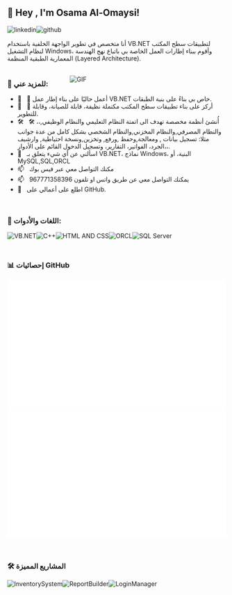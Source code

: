 ## 👋 Hey , I'm Osama Al-Omaysi!
<a href='https://www.linkedin.com/in/osama-vbnet/'><img align='left' alt="linkedin" src="https://raw.githubusercontent.com/rahul-jha98/rahul-jha98/561d474902b59c7429ec22bb73e225696c27b202/assets/linkedin.svg" height='18px'/></a>
<a href='https://github.com/osama-vbnet'><img align='left' alt="github" src="https://raw.githubusercontent.com/rahul-jha98/rahul-jha98/main/assets/github.svg" height='18px'/></a>

<br clear="left"/>

أنا متخصص في تطوير الواجهة الخلفية باستخدام VB.NET لتطبيقات سطح المكتب لنظام التشغيل Windows، وأقوم ببناء إطارات العمل الخاصة بي باتباع نهج الهندسة المعمارية الطبقية المنظمة (Layered Architecture).
<br/>
<br/>

<img align="right" alt="GIF" src="https://raw.githubusercontent.com/rahul-jha98/rahul-jha98/main/techstack.gif" width="360px"/>

### 🧐 للمزيد عني:

- 🔭 &nbsp; 🔭 أعمل حاليًا على بناء إطار عمل VB.NET خاص بي بناءً على بنية الطبقات.  
- 🧱 &nbsp; 🧱 أركز على بناء تطبيقات سطح المكتب مكتملة  نظيفة، قابلة للصيانة، وقابلة للتطوير.  
- 🛠️ &nbsp; 🛠️  ،،أُنشئ أنظمة مخصصة تهدف الى اتمتة النظام التعليمي والنظام الوظيفي, والنظام المصرفي,والنظام المخزني,والنظام الشخصي بشكل كامل من عدة جوانب مثلا: تسجيل بيانات , ومعالجة,وحفظ ,ورفع, وتخزين,ونسخة احتياطية, وارشيف ،،الجرد، الفواتير، التقارير، وتسجيل الدخول القائم على الأدوار.  
- 💬 &nbsp; اسألني عن أي شيء يتعلق بـ VB.NET، نماذج Windows، البنية، أو MySQL,SQL,ORCL  
- 📫 &nbsp; مكنك التواصل معي عبر فيس بوك
- 📫 &nbsp; يمكنك التواصل معي عن طريق واتس او تلفون 967771358396 
- 💼 &nbsp; اطلع على أعمالي على GitHub. 

<br/>

### 🔨 اللغات والأدوات:
<a href="#"><img align="left" alt="VB.NET" height="42px" src="https://encrypted-tbn0.gstatic.com/images?q=tbn:ANd9GcRMwfNKzAhxxwWjyavg5x5n3teZiiKIve1lgpXyn_EFsbI0HkHn0wlkCIM&s"></a>
<a href="#"><img align="left" alt="C++" height="42px" src="https://encrypted-tbn0.gstatic.com/images?q=tbn:ANd9GcSzL9DuZHJFcckaKhmLCuTFQPJDvBeyqiOdLQ&s" >
<a href="#"><img align="left" alt="HTML AND CSS" height="42px" src="https://encrypted-tbn0.gstatic.com/images?q=tbn:ANd9GcR2wmrnXo9dJV5NClac5Qdyhj0JuQBjXv-M7dLEoWlM5As1XIuO1pSoyixhEKdXGXpgPDk&usqp=CAU"></a>
<a href="#"><img align="left" alt="ORCL" height="42px" src="https://alkhwarzmi.com/storage/zHIcoC6WEhiXUJD0c2U4voWhW7WEI3YQHlJz50h6.jpg"></a>
<a href="#"><img align="left" alt="SQL Server" height="42px" src="https://encrypted-tbn0.gstatic.com/images?q=tbn:ANd9GcSkWfxeDPdgHnYdOkQx2851M847STDZwSw_Hw&s"></a>


<br clear="left"/>

### 📊 إحصائيات GitHub
<a href='https://github.com/osama-vbnet'>
  
![Stats Overview](https://raw.githubusercontent.com/rahul-jha98/github-stats-transparent/output/generated/overview.svg)  
![Most Used Languages](https://raw.githubusercontent.com/rahul-jha98/github-stats-transparent/output/generated/languages.svg)

</a>

<br/>

### 🛠️ المشاريع المميزة
<a href="#"><img alt="InventorySystem" src="./projects/inventory.svg" height="68" align="left"></a>
<a href="#"><img alt="ReportBuilder" src="./projects/reportbuilder.svg" height="68" align="left"></a>
<a href="#"><img alt="LoginManager" src="./projects/login.svg" height="68" align="left"></a>

<br clear="left"/>
